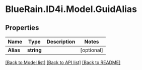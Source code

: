 # BlueRain.ID4i.Model.GuidAlias
## Properties

Name | Type | Description | Notes
------------ | ------------- | ------------- | -------------
**Alias** | **string** |  | [optional] 

[[Back to Model list]](../README.md#documentation-for-models) [[Back to API list]](../README.md#documentation-for-api-endpoints) [[Back to README]](../README.md)

